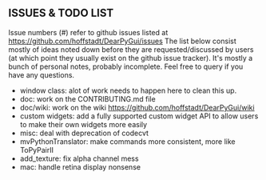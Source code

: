 ## ISSUES & TODO LIST

Issue numbers (#) refer to github issues listed at https://github.com/hoffstadt/DearPyGui/issues
The list below consist mostly of ideas noted down before they are requested/discussed by users (at which point they usually exist on the github issue tracker).
It's mostly a bunch of personal notes, probably incomplete. Feel free to query if you have any questions.

* window class: alot of work needs to happen here to clean this up.
* doc: work on the CONTRIBUTING.md file
* doc/wiki: work on the wiki https://github.com/hoffstadt/DearPyGui/wiki
* custom widgets: add a fully supported custom widget API to allow users to make their own widgets more easily
* misc: deal with deprecation of codecvt
* mvPythonTranslator: make commands more consistent, more like ToPyPairII
* add_texture: fix alpha channel mess
* mac: handle retina display nonsense